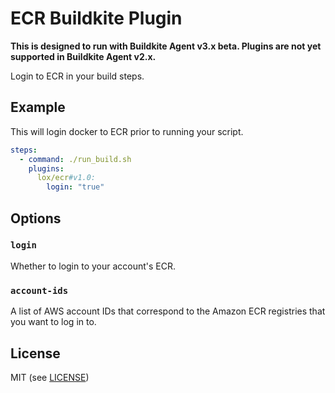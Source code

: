 # ECR Buildkite Plugin

__This is designed to run with Buildkite Agent v3.x beta. Plugins are not yet supported in Buildkite Agent v2.x.__

Login to ECR in your build steps.

## Example

This will login docker to ECR prior to running your script. 

```yml
steps:
  - command: ./run_build.sh
    plugins:
      lox/ecr#v1.0:
        login: "true"
```

## Options

### `login`

Whether to login to your account's ECR.

### `account-ids`

A list of AWS account IDs that correspond to the Amazon ECR registries that you want to log in to.

## License

MIT (see [LICENSE](LICENSE))